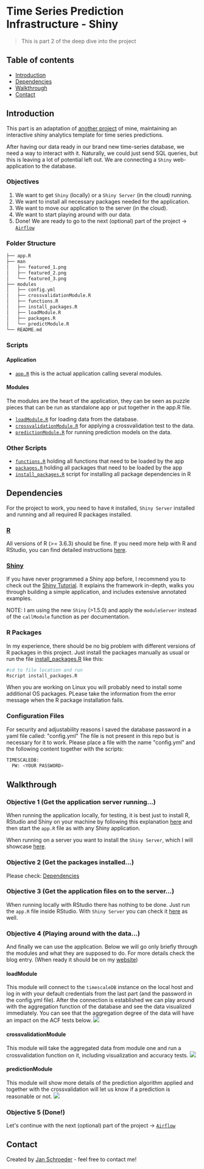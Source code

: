 # Time Series Prediction Infrastructure - Shiny
> This is part 2 of the deep dive into the project

## Table of contents
* [Introduction](#introduction)
* [Dependencies](#dependencies)
* [Walkthrough](#walkthrough)
* [Contact](#contact)

## Introduction
This part is an adaptation of [another project](https://github.com/AionosChina/interactive-shiny-analytics) of mine, maintaining an interactive shiny analytics template for time series predictions.

After having our data ready in our brand new time-series database, we need a way to interact with it. Naturally, we could just send SQL queries, but this is leaving a lot of potential left out. We are connecting a `Shiny` web-application to the database.

### Objectives

1. We want to get `Shiny` (locally) or a `Shiny Server` (in the cloud) running.
2. We want to install all necessary packages needed for the application.
3. We want to move our application to the server (in the cloud).
4. We want to start playing around with our data.
5. Done! We are ready to go to the next (optional) part of the project -> [`Airflow`](https://github.com/AionosChina/Time-Series-Prediction-Infrastructure/tree/main/airflow)

### Folder Structure

```bash
├── app.R
├── man
│   ├── featured_1.png
│   ├── featured_2.png
│   └── featured_3.png
├── modules
│   ├── config.yml
│   ├── crossvalidationModule.R
│   ├── functions.R
│   ├── install_packages.R
│   ├── loadModule.R
│   ├── packages.R
│   └── predictModule.R
└── README.md
```

### Scripts
#### Application
* [`app.R`](https://github.com/AionosChina/Time-Series-Prediction-Infrastructure/blob/main/shiny/app.R) this is the actual application calling several modules.

#### Modules
The modules are the heart of the application, they can be seen as puzzle pieces that can be run as standalone app or put together in the app.R file.

* [`loadModule.R`](https://github.com/AionosChina/Time-Series-Prediction-Infrastructure/blob/main/shiny/modules/loadModule.R) for loading data from the database.
* [`crossvalidationModule.R`](https://github.com/AionosChina/Time-Series-Prediction-Infrastructure/blob/main/shiny/modules/crossvalidationModule.R) for applying a crossvalidation test to the data.
* [`predictionModule.R`](https://github.com/AionosChina/Time-Series-Prediction-Infrastructure/blob/main/shiny/modules/predictionModule.R) for running prediction models on the data.

### Other Scripts
* [`functions.R`](https://github.com/AionosChina/Time-Series-Prediction-Infrastructure/blob/main/shiny/modules/functions.R) holding all functions that need to be loaded by the app
* [`packages.R`](https://github.com/AionosChina/Time-Series-Prediction-Infrastructure/blob/main/shiny/modules/packages.R) holding all packages that need to be loaded by the app
* [`install_packages.R`](https://github.com/AionosChina/Time-Series-Prediction-Infrastructure/blob/main/shiny/modules/install_packages.R) script for installing all package dependencies in R

## Dependencies
For the project to work, you need to have `R` installed, `Shiny Server` installed and running and all required R packages installed.

### [R](https://www.r-project.org/)
All versions of R (>= 3.6.3) should be fine. If you need more help with R and RStudio, you can find detailed instructions [here](https://rstudio.com/products/rstudio/download/#download).

### [Shiny](http://shiny.rstudio.com/tutorial/)
If you have never programmed a Shiny app before, I recommend you to check out the [Shiny Tutorial](http://shiny.rstudio.com/tutorial/). It explains the framework in-depth, walks you through building a simple application, and includes extensive annotated examples.

NOTE: I am using the new `Shiny` (>1.5.0) and apply the `moduleServer` instead of the `callModule` function as per documentation.

### R Packages
In my experience, there should be no big problem with different versions of R packages in this project. Just install the packages manually as usual or run the file [install_packages.R](https://github.com/AionosChina/Time-Series-Prediction-Infrastructure/tree/main/shiny/modules/install_packages.R) like this:
```bash
#cd to file location and run
Rscript install_packages.R
```
When you are working on Linux you will probably need to install some additional OS packages. PLease take the information from the error message when the R package installation fails.

### Configuration Files
For security and adjustability reasons I saved the database password in a yaml file called: "config.yml"
The file is not present in this repo but is necessary for it to work. 
Please place a file with the name "config.yml" and the following content together with the scripts:
```bash
TIMESCALEDB: 
  PW: <YOUR PASSWORD>
```

## Walkthrough
### Objective 1 (Get the application server running...)

When running the application locally, for testing, it is best just to install R, RStudio and Shiny on your machine by following this explanation [here](https://github.com/AionosChina/interactive-shiny-analytics#dependencies) and then start the `app.R` file as with any Shiny application.

When running on a server you want to install the `Shiny Server`, which I will showcase [here](https://github.com/AionosChina/Time-Series-Prediction-Infrastructure/tree/main/cloud#setup-shiny).

### Objective 2 (Get the packages installed...)
Please check: [Dependencies](#dependencies)

### Objective 3 (Get the application files on to the server...)
When running locally with RStudio there has nothing to be done. Just run the `app.R` file inside RStudio.
With `Shiny Server` you can check it [here](https://github.com/AionosChina/Time-Series-Prediction-Infrastructure/tree/main/cloud#setup-shiny) as well.

### Objective 4 (Playing around with the data...)
And finally we can use the application. Below we will go only briefly through the modules and what they are supposed to do. For more details check the blog entry. (When ready it should be on my [website](schroederjan.com))

#### loadModule
This module will connect to the `timescaleDB` instance on the local host and log in with your default credentials from the last part (and the password in the config.yml file). After the connection is established we can play around with the aggregation function of the database and see the data visualized immediately. You can see that the aggregation degree of the data will have an impact on the ACF tests below.
![](man/featured_1.png)

#### crossvalidationModule
This module will take the aggregated data from module one and run a crossvalidation function on it, including visualization and accuracy tests.
![](man/featured_2.png)

#### predictionModule
This module will show more details of the prediction algorithm applied and together with the crossvalidation will let us know if a prediction is reasonable or not.
![](man/featured_3.png)

### Objective 5 (Done!)
Let's continue with the next (optional) part of the project -> [`Airflow`](https://github.com/AionosChina/Time-Series-Prediction-Infrastructure/tree/main/airflow)

## Contact
Created by [Jan Schroeder](https://www.schroederjan.com/) - feel free to contact me!

